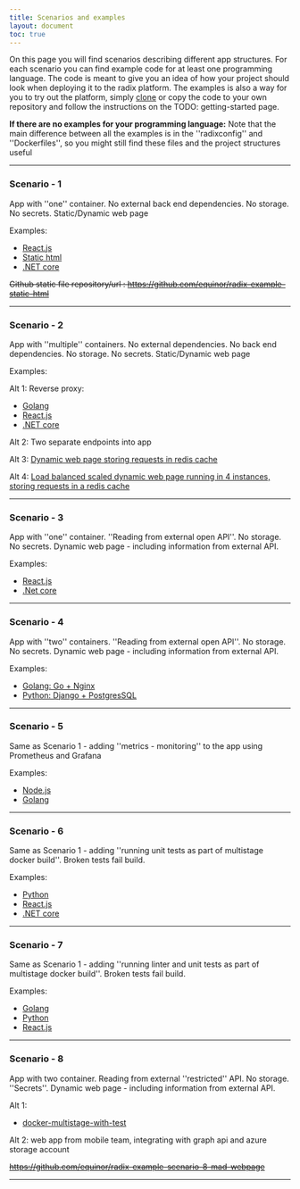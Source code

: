 ```yaml
---
title: Scenarios and examples
layout: document
toc: true
---
```


On this page you will find scenarios describing different app structures.
For each scenario you can find example code for at least one programming language. The code is meant to give you an idea of how your project should look when deploying it to the radix platform. The examples is also a way for you to try out the platform, simply [clone](https://git-scm.com/docs/git-clone) or copy the code to your own repository and follow the instructions on the TODO: getting-started page.

**If there are no examples for your programming language:** Note that the main difference between all the examples is in the ''radixconfig'' and ''Dockerfiles'', so you might still find these files and the project structures useful

----

### Scenario - 1

App with ''one'' container. No external back end dependencies. No storage. No secrets. Static/Dynamic web page

Examples: 
  * [React.js](https://github.com/equinor/radix-example-scenario-1-reactjs) 
  * [Static html](https://github.com/equinor/radix-example-scenario-1-html)
  * [.NET core](https://github.com/equinor/radix-example-scenario-1-dotnet)

<del>Github static file repository/url : https://github.com/equinor/radix-example-static-html</del>

----

### Scenario - 2

App with ''multiple'' containers. No external dependencies. No back end dependencies. No storage. No secrets. Static/Dynamic web page

Examples:

Alt 1: Reverse proxy:
  * [Golang](https://github.com/equinor/radix-example-scenario-2-golang)
  * [React.js](https://github.com/equinor/radix-example-scenario-2-chat)
  * [.NET core](https://github.com/equinor/radix-example-scenario-2-dotnet)
   

Alt 2: Two separate endpoints into app

Alt 3: [Dynamic web page storing requests in redis cache](https://github.com/equinor/radix-example-scenario-2-redis-cache)

Alt 4: [Load balanced scaled dynamic web page running in 4 instances, storing requests in a redis cache](https://github.com/equinor/radix-example-loadbalancer-api-db)

----

### Scenario - 3

App with ''one'' container. ''Reading from external open API''. No storage. No secrets. Dynamic web page - including information from external API.

Examples: 
  * [React.js](https://github.com/equinor/radix-example-scenario-3-reactjs)
  * [.Net core](https://github.com/equinor/radix-example-scenario-3-dotnet)

----

### Scenario - 4

App with ''two'' containers. ''Reading from external open API''. No storage. No secrets. Dynamic web page - including information from external API.

Examples: 
  * [Golang: Go + Nginx](https://github.com/equinor/radix-example-scenario-4-golang)
  * [Python: Django + PostgresSQL](https://github.com/equinor/radix-example-scenario-4-webapp)

----

### Scenario - 5
Same as Scenario 1 - adding ''metrics - monitoring'' to the app using Prometheus and Grafana

Examples: 
  * [Node.js](https://github.com/equinor/radix-example-scenario-5-nodejs)
  * [Golang](https://github.com/equinor/radix-example-scenario-5-golang)

----

### Scenario - 6
Same as Scenario 1 - adding ''running unit tests as part of multistage docker build''. Broken tests fail build.

Examples: 
  * [Python](https://github.com/equinor/radix-example-scenario-6-python)
  * [React.js](https://github.com/equinor/radix-example-scenario-6-reactjs)
  * [.NET core](https://github.com/equinor/radix-example-scenario-6-dotnet)

----

### Scenario - 7
Same as Scenario 1 - adding ''running linter and unit tests as part of multistage docker build''. Broken tests fail build.

Examples:
  * [Golang](https://github.com/equinor/radix-example-scenario-7-golang)
  * [Python](https://github.com/equinor/radix-example-scenario-7-python)
  * [React.js](https://github.com/equinor/radix-example-scenario-7-reactjs)

----

### Scenario - 8
App with two container. Reading from external ''restricted'' API. No storage. ''Secrets''. Dynamic web page - including information from external API.

Alt 1:
  * [docker-multistage-with-test](https://github.com/equinor/radix-example-scenario-docker-multistage-with-test)

Alt 2: web app from mobile team, integrating with graph api and azure storage account

<del>https://github.com/equinor/radix-example-scenario-8-mad-webpage</del>

---
